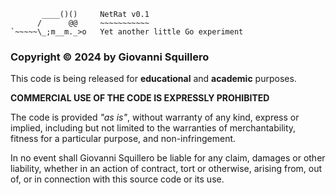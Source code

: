 ```
       ____()()     NetRat v0.1
      /      @@     ~~~~~~~~~~~
`~~~~~\_;m__m._>o   Yet another little Go experiment
```

### Copyright © 2024 by Giovanni Squillero

This code is being released for **educational** and **academic** purposes.

**COMMERCIAL USE OF THE CODE IS EXPRESSLY PROHIBITED**  

The code is provided *"as is"*, without warranty of any kind, express or
implied, including but not limited to the warranties of merchantability,
fitness for a particular purpose, and non-infringement.

In no event shall Giovanni Squillero be liable for any claim, damages or
other liability, whether in an action of contract, tort or otherwise,
arising from, out of, or in connection with this source code or its use.
